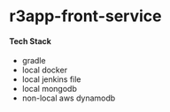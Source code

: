 # r3app-front-service
#### Tech Stack
* gradle
* local docker
* local jenkins file
* local mongodb
* non-local aws dynamodb
